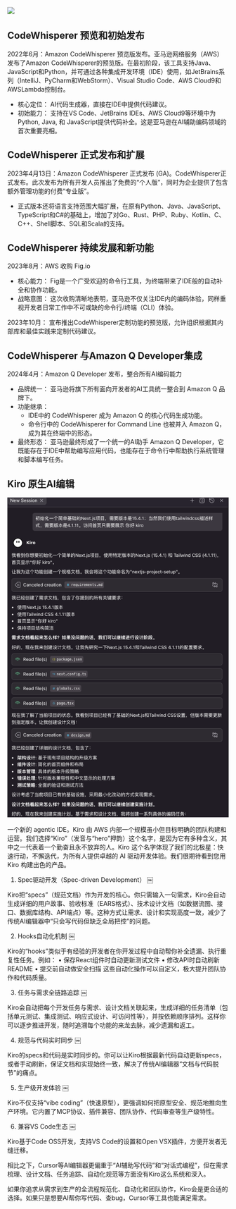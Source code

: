 ![](https://pbs.twimg.com/media/FWDjUppVsAE3Irn?format=jpg&name=large)

## CodeWhisperer 预览和初始发布

2022年6月：Amazon CodeWhisperer 预览版发布。亚马逊网络服务（AWS）发布了Amazon CodeWhisperer的预览版。在最初阶段，该工具支持Java、JavaScript和Python，并可通过各种集成开发环境（IDE）使用，如JetBrains系列（IntelliJ、PyCharm和WebStorm）、Visual Studio Code、AWS Cloud9和AWSLambda控制台。

- 核心定位： AI代码生成器，直接在IDE中提供代码建议。
- 初始能力： 支持在VS Code、JetBrains IDEs、AWS Cloud9等环境中为Python, Java, 和
  JavaScript提供代码补全。这是亚马逊在AI辅助编码领域的首次重要亮相。

## CodeWhisperer 正式发布和扩展

2023年4月13日：Amazon CodeWhisperer 正式发布 (GA)。CodeWhisperer正式发布。此次发布为所有开发人员推出了免费的“个人版”，同时为企业提供了包含额外管理功能的付费“专业版”。

- 正式版本还将语言支持范围大幅扩展，在原有Python、Java、JavaScript、TypeScript和C#的基础上，增加了对Go、Rust、PHP、Ruby、Kotlin、C、C++、Shell脚本、SQL和Scala的支持。

## CodeWhisperer 持续发展和新功能

2023年8月：AWS 收购 Fig.io

- 核心能力： Fig是一个广受欢迎的命令行工具，为终端带来了IDE般的自动补全和协作功能。
- 战略意图：
  这次收购清晰地表明，亚马逊不仅关注IDE内的编码体验，同样重视开发者日常工作中不可或缺的命令行/终端（CLI）体验。

2023年10月： 宣布推出CodeWhisperer定制功能的预览版，允许组织根据其内部库和最佳实践来定制代码建议。

## CodeWhisperer 与Amazon Q Developer集成

2024年4月：Amazon Q Developer 发布，整合所有AI编码能力

- 品牌统一： 亚马逊将旗下所有面向开发者的AI工具统一整合到 Amazon Q 品牌下。
- 功能继承：
  - IDE中的 CodeWhisperer 成为 Amazon Q 的核心代码生成功能。
  - 命令行中的 CodeWhisperer for Command Line 也被并入 Amazon Q，成为其在终端中的形态。
- 最终形态： 亚马逊最终形成了一个统一的AI助手 Amazon Q
  Developer，它既能存在于IDE中帮助编写应用代码，也能存在于命令行中帮助执行系统管理和脚本编写任务。

## Kiro 原生AI编辑

![](image.png)

一个新的 agentic IDE。Kiro 由 AWS 内部一个规模虽小但目标明确的团队构建和运营。我们选择“Kiro”（发音与“hero”押韵）这个名字，是因为它有多种含义，其中之一代表着一个勤奋且永不放弃的人。Kiro 这个名字体现了我们的北极星：快速行动，不懈迭代，为所有人提供卓越的 AI 驱动开发体验。我们很期待看到您用 Kiro 构建出色的产品。

1. Spec驱动开发（Spec-driven Development） ￼

Kiro把“specs”（规范文档）作为开发的核心。你只需输入一句需求，Kiro会自动生成详细的用户故事、验收标准（EARS格式）、技术设计文档（如数据流图、接口、数据库结构、API端点）等。这种方式让需求、设计和实现高度一致，减少了传统AI编辑器中“只会写代码但缺乏全局把控”的问题。

2. Hooks自动化机制 ￼

Kiro的“hooks”类似于有经验的开发者在你开发过程中自动帮你补全遗漏、执行重复性任务。例如：
• 保存React组件时自动更新测试文件
• 修改API时自动刷新README
• 提交前自动做安全扫描
这些自动化操作可以自定义，极大提升团队协作和代码质量。

3. 任务与需求全链路追踪 ￼

Kiro会自动把每个开发任务与需求、设计文档关联起来，生成详细的任务清单（包括单元测试、集成测试、响应式设计、可访问性等），并按依赖顺序排列。这样你可以逐步推进开发，随时追溯每个功能的来龙去脉，减少遗漏和返工。

4. 规范与代码实时同步 ￼

Kiro的specs和代码是实时同步的。你可以让Kiro根据最新代码自动更新specs，或者手动刷新，保证文档和实现始终一致，解决了传统AI编辑器“文档与代码脱节”的痛点。

5. 生产级开发体验 ￼

Kiro不仅支持“vibe coding”（快速原型），更强调如何把原型安全、规范地推向生产环境。它内置了MCP协议、插件兼容、团队协作、代码审查等生产级特性。

6. 兼容VS Code生态 ￼

Kiro基于Code OSS开发，支持VS Code的设置和Open VSX插件，方便开发者无缝迁移。

相比之下，Cursor等AI编辑器更偏重于“AI辅助写代码”和“对话式编程”，但在需求梳理、设计文档、任务追踪、自动化规范等方面没有Kiro这么系统和深入。

如果你追求从需求到生产的全流程规范化、自动化和团队协作，Kiro会是更合适的选择。如果只是想要AI帮你写代码、查bug，Cursor等工具也能满足需求。
